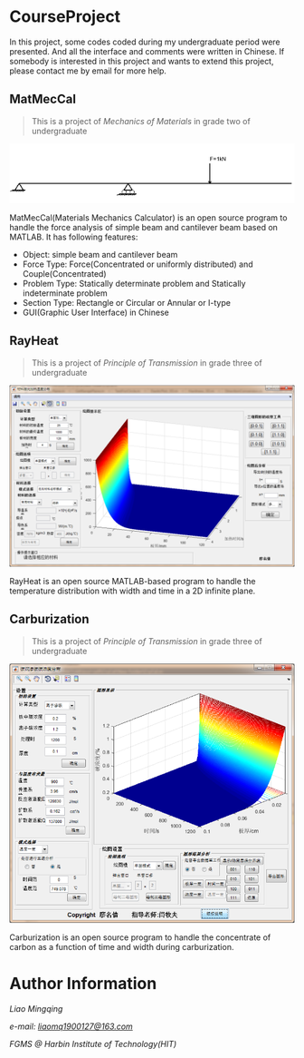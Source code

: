 # CourseProject

In this project, some codes coded during my undergraduate period were presented. And all the interface and comments were written in Chinese. If somebody is interested in this project and wants to extend this project, please contact me by email for more help.

##  MatMecCal

> This is a project of  *Mechanics of Materials* in grade two of undergraduate

![figure](https://github.com/hitliaomq/CourseProject/blob/master/MatMecCal/ScreenShot/Example.png)

MatMecCal(Materials Mechanics Calculator) is an open source program to handle the force analysis of simple beam and cantilever beam based on MATLAB. It has following features:

- Object: simple beam and cantilever beam
- Force Type:  Force(Concentrated or uniformly distributed) and Couple(Concentrated)
- Problem Type: Statically determinate problem and Statically indeterminate problem
- Section Type:  Rectangle or Circular or Annular or I-type
- GUI(Graphic User Interface) in Chinese

## RayHeat

> This is a project of  *Principle of Transmission* in grade three of undergraduate

![figure](https://github.com/hitliaomq/CourseProject/blob/master/RayHeat/ScreenShot/Interface_RayHeat.png)

RayHeat is an open source MATLAB-based program to handle the temperature distribution with width and time in a 2D infinite plane.

## Carburization

> This is a project of *Principle of Transmission* in grade three of undergraduate

![figure](https://github.com/hitliaomq/CourseProject/blob/master/Carburization/ScreenShot/Interface_cspread.png)

Carburization is an open source program to handle the concentrate of carbon as a function of time and width during carburization.

# Author Information

*Liao Mingqing*

*e-mail: liaomq1900127@163.com*

*FGMS @ Harbin Institute of Technology(HIT)*
